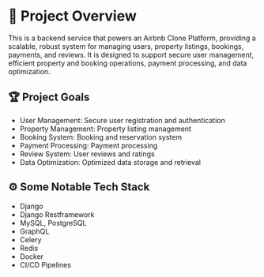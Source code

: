 # 🚀 Project Overview
This is a backend service that powers an Airbnb Clone Platform, providing a scalable, robust system for managing users, property listings, bookings, payments, and reviews. It is designed to support secure user management, efficient property and booking operations, payment processing, and data optimization.

## 🏆 Project Goals
- User Management: Secure user registration and authentication
- Property Management: Property listing management
- Booking System: Booking and reservation system
- Payment Processing: Payment processing
- Review System: User reviews and ratings
- Data Optimization: Optimized data storage and retrieval

## ⚙️ Some Notable Tech Stack
- Django
- Django Restframework
- MySQL, PostgreSQL
- GraphQL
- Celery
- Redis
- Docker
- CI/CD Pipelines